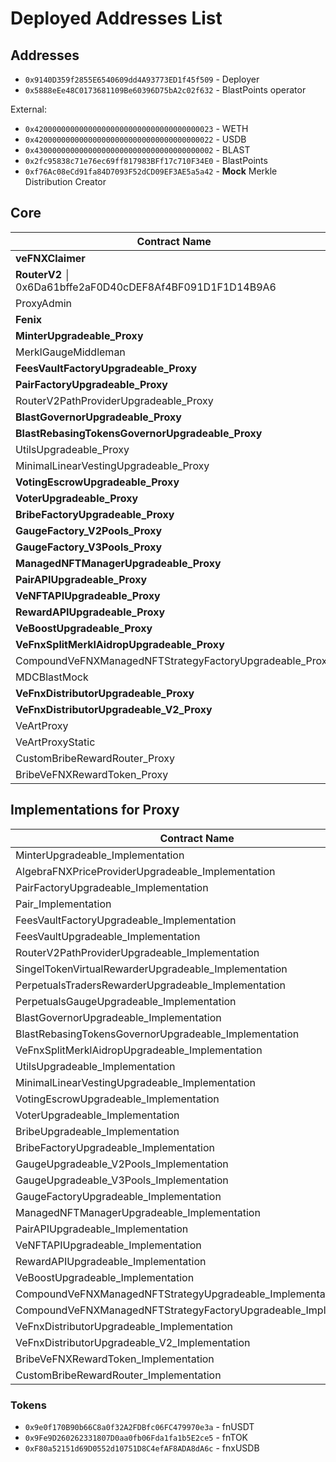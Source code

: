 # Deployed Addresses List

## Addresses
- `0x9140D359f2855E6540609dd4A93773ED1f45f509` - Deployer
- `0x5888eEe48C0173681109Be60396D75bA2c02f632` - BlastPoints operator

External:
- `0x4200000000000000000000000000000000000023` - WETH
- `0x4200000000000000000000000000000000000022` - USDB
- `0x4300000000000000000000000000000000000002` - BLAST
- `0x2fc95838c71e76ec69ff817983BFf17c710F34E0` - BlastPoints
- `0xf76Ac08eCd91fa84D7093F52dCD09EF3AE5a5a42` - **Mock** Merkle Distribution Creator

## Core
| Contract Name                                    | Address                                      |
| ------------------------------------------------ | -------------------------------------------- |
| **veFNXClaimer**                                  |  0x89A4a91aA2C5abC72531D9075AD890d23b234F58 |
| **RouterV2**                                      │ 0x6Da61bffe2aF0D40cDEF8Af4BF091D1F1D14B9A6 |
| ProxyAdmin                                       | 0x9502993595815b1Fa674C5133F42C3919a696bEc   |
| **Fenix**                                            | 0xA12E4649fdDDEFD0FB390e4D4fb34fFbd2834fA6   |
| **MinterUpgradeable_Proxy**                          | 0xDA283872Fc205f56cE5b0268D719373dc33e35dA   |
| MerklGaugeMiddleman                              | 0x6cA5683422A1A5A854e213120E8bd72cB2FdDf85   |
| **FeesVaultFactoryUpgradeable_Proxy**                | 0xa3103248290399cc2655b68f0038ce590ce8639E   |
| **PairFactoryUpgradeable_Proxy**                     | 0x514AeBB1526a08DB1dB97616F281fa30F7FAB6B3   |
| RouterV2PathProviderUpgradeable_Proxy            | 0xf49b7D01E9A5d3331b2995Fc049e9CBF29db0648   |
| **BlastGovernorUpgradeable_Proxy**                   | 0x5D72e06D2A2d9b897Ea84Cd88606Ad9E40ba4228   |
| **BlastRebasingTokensGovernorUpgradeable_Proxy**     | 0x76da5656DEa3D8A8111aB749042f98103198332F   |
| UtilsUpgradeable_Proxy                           | 0xcE0dc336D6059847f89cDac71F313607c0996225   |
| MinimalLinearVestingUpgradeable_Proxy            | 0x8Fe5b818D4d7a0c75d9fEF3dd823376322c57820   |
| **VotingEscrowUpgradeable_Proxy**                    | 0xd19D6CfB8Dd04Ea6B74C7d771D6EC912C50c0e34   |
| **VoterUpgradeable_Proxy**                           | 0x7936D81EF0548bd8dC9fDa5d3C1204b8def8CB43   |
| **BribeFactoryUpgradeable_Proxy**                    | 0x1B52578d4f504ED3f9251AE349dC094f60B382f3   |
| **GaugeFactory_V2Pools_Proxy**                       | 0xe18aE06D762370615664e9a14C6Eaa1bed6D203e   |
| **GaugeFactory_V3Pools_Proxy**                       | 0xedD8172FD89f615b873Ca01f5b94A8C899616e47   |
| **ManagedNFTManagerUpgradeable_Proxy**               | 0xcc5b8187F5bF5f344153a1045b1a4505ccd007f9   |
| **PairAPIUpgradeable_Proxy**                         | 0x6074fa138160aa81f3082FF1684a5d089D9B1f99   |
| **VeNFTAPIUpgradeable_Proxy**                        | 0x938DdfB6b96461287c4d5d919a559a8DD69f915C   |
| **RewardAPIUpgradeable_Proxy**                       | 0x43002697555743241155ee8b950F2075fD085F32   |
| **VeBoostUpgradeable_Proxy**                         | 0x20ba4388a1ef501F1fD055a39c4e303eCf5a1660   |
| **VeFnxSplitMerklAidropUpgradeable_Proxy**        |  0x4BcC88B000C02075115275d5BB1e4133Ed1BD068|
| CompoundVeFNXManagedNFTStrategyFactoryUpgradeable_Proxy | 0xd0fDb76bb8B5AF997442a54f4F9C90dfef481938  |
| MDCBlastMock                                     | 0x384da1d3e1a80a2bD49A3d3E36C74c7b4032dD01   |
| **VeFnxDistributorUpgradeable_Proxy** | 0xC69d09854EED4692603BA40e47Ed180f043a1414 |
| **VeFnxDistributorUpgradeable_V2_Proxy** | 0x33eDb7839B3C0f363B08927f07FdcF1Af522795e |
| VeArtProxy | 0x3e98cae0fCA85A85F7AA6b591B87973D3cA168e9| 
| VeArtProxyStatic | 0xbDf98125C4012D0E8871B4686b5cFC8d1e70EE4e |
| CustomBribeRewardRouter_Proxy| 0x6309bc679485A60C60f2e415C893dEE315F87548 |
| BribeVeFNXRewardToken_Proxy| 0x7d31b330E84fF067B7c8A32cdD6166c7D517B46E |


## Implementations for Proxy
| Contract Name                                           | Address                                      |
| ------------------------------------------------------- | -------------------------------------------- |
| MinterUpgradeable_Implementation                        | 0x2823d09A5b1B162f5192C4B10Fa85B015bFAD4fB   |
| AlgebraFNXPriceProviderUpgradeable_Implementation        | 0x9Ac737DB1768272C8711B168560a41e989A6f77A   |
| PairFactoryUpgradeable_Implementation                   | 0xbdaf5fc15D03FE670C974a2083a3892d21762449   |
| Pair_Implementation                                     | 0x71F9683e343309d7D7A235199f891a254CeC9eF7   |
| FeesVaultFactoryUpgradeable_Implementation              | 0xf873BaE7A0173704503c4c43b57348eb7d41Eae0   |
| FeesVaultUpgradeable_Implementation                     | 0x6F7f0Ab5505A679f9cD593E81afcE2Ee54b2f61B   |
| RouterV2PathProviderUpgradeable_Implementation          | 0x8CBEad3ceA2b44669d7a1C8FCb7A2CFB62416df6   |
| SingelTokenVirtualRewarderUpgradeable_Implementation     | 0x049c0D47aE36b67B1C74668071B30D4dF5590Fa7   |
| PerpetualsTradersRewarderUpgradeable_Implementation      | 0xaa4e8563C477907a410B871b2e27056Dc3d4aD32   |
| PerpetualsGaugeUpgradeable_Implementation               | 0x88d8aE0B24fcB16845788810a298131CfD12f45f   |
| BlastGovernorUpgradeable_Implementation                 | 0x032a4Bdd9c98abf3c8d4D29a540c29f57b393252   |
| BlastRebasingTokensGovernorUpgradeable_Implementation   | 0xDEA58b4715EA626A1A3e24422B6C3CFDfAAeAe9d   |
| VeFnxSplitMerklAidropUpgradeable_Implementation         | 0xc32160bC7841aedB9b594DB6641320746bb6aAB1   |
| UtilsUpgradeable_Implementation                         | 0x7A2A229bB0FC58628448437Cc94db06FF1730550   |
| MinimalLinearVestingUpgradeable_Implementation          | 0x72B6a4200E66530C3e9D8Bc9bE4769119B5305E7   |
| VotingEscrowUpgradeable_Implementation                  | 0xCAa20e517D6E6ea83CCbf6413455eb6FDF04eB3F   |
| VoterUpgradeable_Implementation                         | 0x950e9F6b7BbB039651894E4582EeB903A57a431c   |
| BribeUpgradeable_Implementation                         | 0x4b7EF81cB931b50b20FdB04439515aC52a1CFC2D   |
| BribeFactoryUpgradeable_Implementation                  | 0xa76C4Cd922541d3b7680Dca1b4d025825605C1Ca   |
| GaugeUpgradeable_V2Pools_Implementation                         | 0xD9709Ef4b0D0A60655830E16CFBF6ADaE756caA5   |
| GaugeUpgradeable_V3Pools_Implementation                         | 0x25a92F38002802388f4f489AA57C502DFD3c7338   |
| GaugeFactoryUpgradeable_Implementation                  | 0x72b17eC1765969445e931615D13042BA83be5714   |
| ManagedNFTManagerUpgradeable_Implementation             | 0x8D7939508bAC0ff8C3E18B0C01d76D9A39BB2640   |
| PairAPIUpgradeable_Implementation                       | 0xA31f3c621b68435811baC8634A2a84746d5c2a67   |
| VeNFTAPIUpgradeable_Implementation                      | 0x11c3173830d4968C5F0ac00BC29489e41123554f   |
| RewardAPIUpgradeable_Implementation                     | 0x725D1540c0Fd73dBe34287490dd1C37414cf7E09   |
| VeBoostUpgradeable_Implementation                       | 0x5D384d12fFBB876DbFd18EC2F8C08d34FB057590   |
| CompoundVeFNXManagedNFTStrategyUpgradeable_Implementation| 0x47a95acbFC949802916151050Dea668aB9AC427a   |
| CompoundVeFNXManagedNFTStrategyFactoryUpgradeable_Implementation | 0xe2262A0f2FEcB10C33C5344aef485a09CE5CbdB8  |
| VeFnxDistributorUpgradeable_Implementation | 0xDE303e84118ed3fFbe5424123a0189DA166A3858 |
| VeFnxDistributorUpgradeable_V2_Implementation | 0x398c3bCeFe2cE120AEd0AA4BAdE01C3660853f2A |
|BribeVeFNXRewardToken_Implementation | 0x380D7770fdeb801623E7dc4D51a6F16b79432F08 |
| CustomBribeRewardRouter_Implementation | 0x3529a5B6D21cA1dA312F8bCBBB2aE2a9802e7a46|

### Tokens
- `0x9e0f170B90b66C8a0f32A2FDBfc06FC479970e3a` - fnUSDT
- `0x9Fe9D260262331807D0aa0fb06Fda1fa1b5E2ce5` - fnTOK
- `0xF80a52151d69D0552d10751D8C4efAF8ADA8dA6c` - fnxUSDB